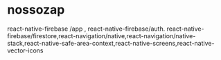 # nossozap
react-native-firebase /app , react-native-firebase/auth. react-native-firebase/firestore,react-navigation/native,react-navigation/native-stack,react-native-safe-area-context,react-native-screens,react-native-vector-icons
